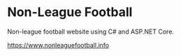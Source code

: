 # Non-League Football
Non-league football website using C# and ASP.NET Core.

https://www.nonleaguefootball.info
